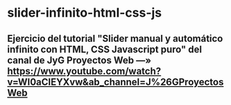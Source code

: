 # slider-infinito-html-css-js
## Ejercicio del tutorial  "Slider manual y automático infinito con HTML, CSS Javascript puro" del canal de JyG Proyectos Web —» https://www.youtube.com/watch?v=WI0aCIEYXvw&ab_channel=J%26GProyectosWeb
